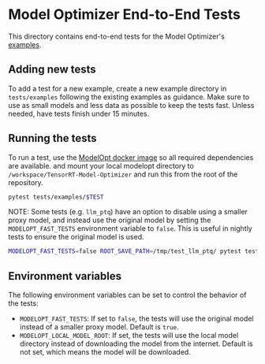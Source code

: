 # Model Optimizer End-to-End Tests

This directory contains end-to-end tests for the Model Optimizer's [examples](../../examples/).

## Adding new tests

To add a test for a new example, create a new example directory in `tests/examples` following the existing examples as guidance.
Make sure to use as small models and less data as possible to keep the tests fast. Unless needed, have tests finish under 15 minutes.

## Running the tests

To run a test, use the [ModelOpt docker image](../../README.md#installation--docker) so all required dependencies are available.
and mount your local modelopt directory to `/workspace/TensorRT-Model-Optimizer` and run this from the root of the repository.

```bash
pytest tests/examples/$TEST
```

NOTE: Some tests (e.g. `llm_ptq`) have an option to disable using a smaller proxy model, and instead use the original model by setting the `MODELOPT_FAST_TESTS` environment variable to `false`. This is useful in nightly tests to ensure the original model is used.

```bash
MODELOPT_FAST_TESTS=false ROOT_SAVE_PATH=/tmp/test_llm_ptq/ pytest tests/examples/llm_ptq/
```

## Environment variables

The following environment variables can be set to control the behavior of the tests:

- `MODELOPT_FAST_TESTS`: If set to `false`, the tests will use the original model instead of a smaller proxy model. Default is `true`.
- `MODELOPT_LOCAL_MODEL_ROOT`: If set, the tests will use the local model directory instead of downloading the model from the internet. Default is not set, which means the model will be downloaded.
